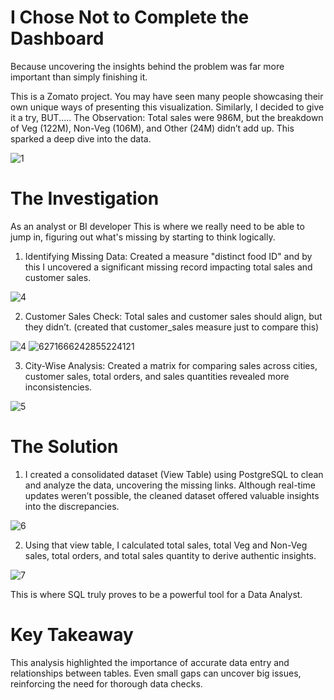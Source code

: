 # I Chose Not to Complete the Dashboard
Because uncovering the insights behind the problem was far more important than simply finishing it.

This is a Zomato project. You may have seen many people showcasing their own unique ways of presenting this visualization. Similarly, I decided to give it a try, BUT.....
The Observation: Total sales were 986M, but the breakdown of Veg (122M), Non-Veg (106M), and Other (24M) didn’t add up. This sparked a deep dive into the data.

![1](https://github.com/user-attachments/assets/dab7c3e4-9181-4c22-b031-2b055276369f)


# The Investigation
As an analyst or BI developer
This is where we really need to be able to jump in, figuring out what's missing by starting to think logically.

1. Identifying Missing Data: Created a measure "distinct food ID" and by this I uncovered a significant missing record impacting total sales and customer sales.

![4](https://github.com/user-attachments/assets/9c185448-b90b-420e-9532-9ade45c4576d)

2. Customer Sales Check: Total sales and customer sales should align, but they didn’t. (created that customer_sales measure just to compare this)

![4](https://github.com/user-attachments/assets/65e21a03-14d6-4777-a2d5-509f0237495c)
![6271666242855224121](https://github.com/user-attachments/assets/fb39eaad-0e18-4dda-8a71-92ba60a2d903)


3. City-Wise Analysis: Created a matrix for comparing sales across cities, customer sales, total orders, and sales quantities revealed more inconsistencies.

![5](https://github.com/user-attachments/assets/684bca8c-292b-4b12-8d07-42bbca89fb17)


# The Solution
1. I created a consolidated dataset (View Table) using PostgreSQL to clean and analyze the data, uncovering the missing links.
Although real-time updates weren’t possible, the cleaned dataset offered valuable insights into the discrepancies.

![6](https://github.com/user-attachments/assets/23c9e26e-ece1-4194-9bb5-947a92ecf279)

2. Using that view table, I calculated total sales, total Veg and Non-Veg sales, total orders, and total sales quantity to derive authentic insights.

![7](https://github.com/user-attachments/assets/e4fcfe29-9a1c-46d4-87b0-a36eeed00165)

This is where SQL truly proves to be a powerful tool for a Data Analyst.

# Key Takeaway
This analysis highlighted the importance of accurate data entry and relationships between tables.
Even small gaps can uncover big issues, reinforcing the need for thorough data checks.
